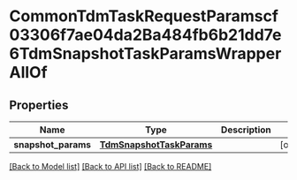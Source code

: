# CommonTdmTaskRequestParamscf03306f7ae04da2Ba484fb6b21dd7e6TdmSnapshotTaskParamsWrapperAllOf


## Properties
Name | Type | Description | Notes
------------ | ------------- | ------------- | -------------
**snapshot_params** | [**TdmSnapshotTaskParams**](TdmSnapshotTaskParams.md) |  | [optional] 

[[Back to Model list]](../README.md#documentation-for-models) [[Back to API list]](../README.md#documentation-for-api-endpoints) [[Back to README]](../README.md)


